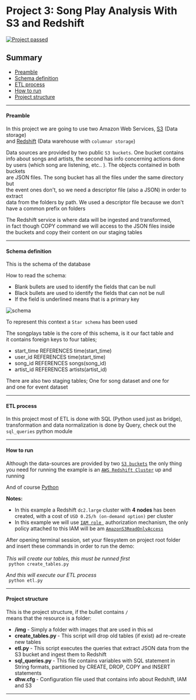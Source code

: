 # Project 3: Song Play Analysis With S3 and Redshift
[![Project passed](https://img.shields.io/badge/project-passed-success.svg)](https://img.shields.io/badge/project-passed-success.svg)

## Summary
* [Preamble](#Preamble)
* [Schema definition](#Schema-definition)
* [ETL process](#ETL-process)
* [How to run](#How-to-run)
* [Project structure](#Project-structure)
--------------------------------------------

#### Preamble

In this project we are going to use two Amazon Web Services,
[S3](https://aws.amazon.com/en/s3/) (Data storage) <br>
and [Redshift](https://aws.amazon.com/en/redshift/) (Data warehouse with ``columnar storage``)

Data sources are provided by two public ``S3 buckets``. One bucket contains <br>
info about songs and artists, the second has info concerning actions done <br> by users (which song are listening, etc.. ). The objects  contained in both buckets <br> are JSON files. The song bucket has all
the files under the same directory but <br> the event ones don't,
so we need a descriptor file (also a JSON) in order to extract <br> data from the folders by path. We used a descriptor file because we don't have a common prefix on folders

The Redshift service is where data will be ingested and transformed, <br>
in fact though COPY command we will access to the JSON files inside <br>
the buckets and copy their content on our staging tables

--------------------------------------------

#### Schema definition
This is the schema of the database

How to read the schema:
* Blank bullets are used to identify the fields that can be null <br>
* Black bullets are used to identify the fields that can not be null <br>
* If the field is underlined means that is a primary key <br>

![schema](./img/SongPlayAnalysis.png)

To represent this context a ``Star schema`` has been used <br>

The songplays table is the core of this schema, is it our fact table and <br>
it contains foreign keys to four tables;
* start_time REFERENCES time(start_time)
* user_id REFERENCES time(start_time)
* song_id REFERENCES songs(song_id)
* artist_id REFERENCES artists(artist_id)

There are also two staging tables; One for song dataset and one for <br>
and one for event dataset


--------------------------------------------

#### ETL process

In this project most of ETL is done with SQL (Python used just as bridge), transformation and data normalization is done by Query, check out the ``sql_queries`` python module

--------------------------------------------

#### How to run
Although the data-sources are provided by two [``S3 buckets``](https://aws.amazon.com/en/s3/) the only thing you need for running the example is an [``AWS Redshift Cluster``](https://aws.amazon.com/en/redshift/) up and running

And of course [Python](https://www.python.org/downloads/) <br>

<b> Notes: </b>
* In this example a Redshift ``dc2.large``  cluster with <b> 4 nodes </b> has been created, with a cost of ``USD 0.25/h (on-demand option)`` per cluster
* In this example we will use [``IAM role ``](https://docs.aws.amazon.com/en_us/IAM/latest/UserGuide/id_roles.html) authorization mechanism, the only policy attached to this IAM will be am [``AmazonS3ReadOnlyAccess``](https://aws.amazon.com/en/blogs/security/organize-your-permissions-by-using-separate-managed-policies/)


After opening terminal session, set your filesystem on project root folder <br>
and  insert these commands in order to run the demo: <br><br>
<I> This will create our tables, this must be runned first </I> <br>
`` python create_tables.py`` <br>

<I> And this will execute our ETL process </I> <br>
`` python etl.py`` <br>

--------------------------------------------

#### Project structure
This is the project structure, if the bullet contains ``/`` <br>
means that the resource is a folder:

* <b> /img </b> - Simply a folder with images that are used in this ``md``
* <b> create_tables.py </b> - This script will drop old tables (if exist) ad re-create new tables
* <b> etl.py </b> - This script executes the queries that extract JSON data
from the S3 bucket and ingest them to Redshift
* <b> sql_queries.py </b> - This file contains variables with SQL statement in String formats,  partitioned by CREATE, DROP, COPY and INSERT statements
* <b> dhw.cfg </b> - Configuration file used that contains info about Redshift, IAM and S3

--------------------------------------------